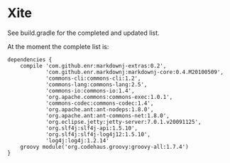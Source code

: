 
Xite
====

See build.gradle for the completed and updated list.

At the moment the complete list is:

    dependencies {
        compile 'com.github.enr:markdownj-extras:0.2',
                'com.github.enr.markdownj:markdownj-core:0.4.M20100509',
                'commons-cli:commons-cli:1.2',
                'commons-lang:commons-lang:2.5',
                'commons-io:commons-io:1.4',
                'org.apache.commons:commons-exec:1.0.1',
                'commons-codec:commons-codec:1.4',
                'org.apache.ant:ant-nodeps:1.8.0',
                'org.apache.ant:ant-commons-net:1.8.0',
                'org.eclipse.jetty:jetty-server:7.0.1.v20091125',
                'org.slf4j:slf4j-api:1.5.10',
                'org.slf4j:slf4j-log4j12:1.5.10',
                'log4j:log4j:1.2.14'
        groovy module('org.codehaus.groovy:groovy-all:1.7.4')
    }


